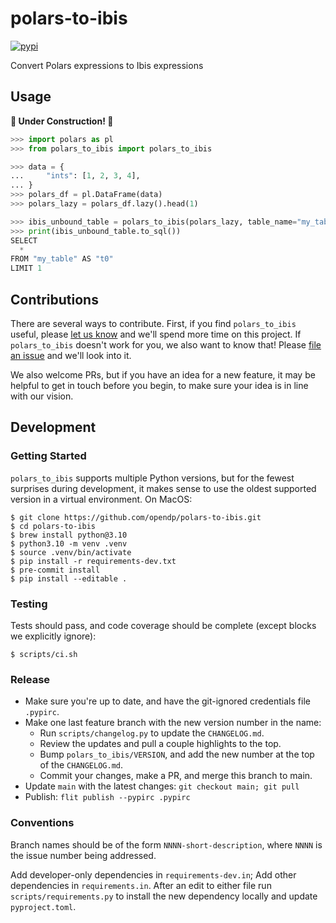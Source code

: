 # polars-to-ibis

[![pypi](https://img.shields.io/pypi/v/polars_to_ibis)](https://pypi.org/project/polars_to_ibis/)

Convert Polars expressions to Ibis expressions

## Usage

**🚧 Under Construction! 🚧**

```python
>>> import polars as pl
>>> from polars_to_ibis import polars_to_ibis

>>> data = {
...     "ints": [1, 2, 3, 4],
... }
>>> polars_df = pl.DataFrame(data)
>>> polars_lazy = polars_df.lazy().head(1)

>>> ibis_unbound_table = polars_to_ibis(polars_lazy, table_name="my_table")
>>> print(ibis_unbound_table.to_sql())
SELECT
  *
FROM "my_table" AS "t0"
LIMIT 1

```


## Contributions

There are several ways to contribute. First, if you find `polars_to_ibis` useful, please [let us know](mailto:info@opendp.org) and we'll spend more time on this project. If `polars_to_ibis` doesn't work for you, we also want to know that! Please [file an issue](https://github.com/opendp/polars-to-ibis/issues/new/choose) and we'll look into it.

We also welcome PRs, but if you have an idea for a new feature, it may be helpful to get in touch before you begin, to make sure your idea is in line with our vision.

## Development

### Getting Started

`polars_to_ibis` supports multiple Python versions, but for the fewest surprises during development, it makes sense to use the oldest supported version in a virtual environment. On MacOS:
```shell
$ git clone https://github.com/opendp/polars-to-ibis.git
$ cd polars-to-ibis
$ brew install python@3.10
$ python3.10 -m venv .venv
$ source .venv/bin/activate
$ pip install -r requirements-dev.txt
$ pre-commit install
$ pip install --editable .
```

### Testing

Tests should pass, and code coverage should be complete (except blocks we explicitly ignore):
```shell
$ scripts/ci.sh
```

### Release

- Make sure you're up to date, and have the git-ignored credentials file `.pypirc`.
- Make one last feature branch with the new version number in the name:
  - Run `scripts/changelog.py` to update the `CHANGELOG.md`.
  - Review the updates and pull a couple highlights to the top.
  - Bump `polars_to_ibis/VERSION`, and add the new number at the top of the `CHANGELOG.md`.
  - Commit your changes, make a PR, and merge this branch to main.
- Update `main` with the latest changes: `git checkout main; git pull`
- Publish: `flit publish --pypirc .pypirc`

### Conventions

Branch names should be of the form `NNNN-short-description`, where `NNNN` is the issue number being addressed.

Add developer-only dependencies in `requirements-dev.in`; Add other dependencies in `requirements.in`. After an edit to either file run `scripts/requirements.py` to install the new dependency locally and update `pyproject.toml`.

